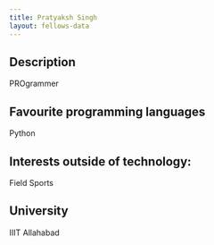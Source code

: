 ```yaml
---
title: Pratyaksh Singh
layout: fellows-data
---
```


## Description
PROgrammer

## Favourite programming languages
Python

## Interests outside of technology: 
Field Sports

## University 
IIIT Allahabad